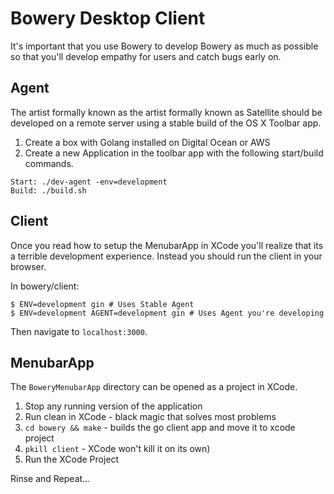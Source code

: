 # Bowery Desktop Client
It's important that you use Bowery to develop Bowery as much as possible so that you'll develop empathy for users and catch bugs early on.


## Agent
The artist formally known as the artist formally known as Satellite should be developed on a remote server using a stable build of the OS X Toolbar app.

1. Create a box with Golang installed on Digital Ocean or AWS
2. Create a new Application in the toolbar app with the following start/build commands.
```
Start: ./dev-agent -env=development
Build: ./build.sh
```

## Client
Once you read how to setup the MenubarApp in XCode you'll realize that its a terrible development experience. Instead you should run the client in your browser.

In bowery/client:
```
$ ENV=development gin # Uses Stable Agent
$ ENV=development AGENT=development gin # Uses Agent you're developing
```
Then navigate to `localhost:3000`.

## MenubarApp
The `BoweryMenubarApp` directory can be opened as a project in XCode.

1. Stop any running version of the application
2. Run clean in XCode  - black magic that solves most problems
3. `cd bowery && make` - builds the go client app and move it to xcode project
4. `pkill client`      - XCode won't kill it on its own)
5. Run the XCode Project

Rinse and Repeat...
